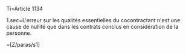 Ti=Article 1134

1.sec=L'erreur sur les qualités essentielles du cocontractant n'est une cause de nullité que dans les contrats conclus en considération de la personne.

=[Z/paras/s1]
